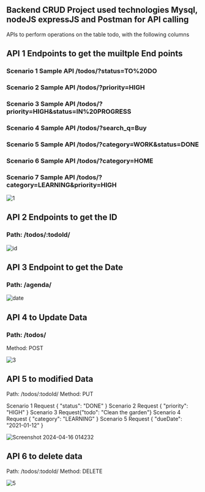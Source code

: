 ## Backend CRUD Project used technologies Mysql, nodeJS expressJS and Postman for API calling

APIs to perform operations on the table todo, with the following columns

## API 1 Endpoints to get the muiltple End points
### Scenario 1 Sample API /todos/?status=TO%20DO
### Scenario 2 Sample API /todos/?priority=HIGH
### Scenario 3 Sample API /todos/?priority=HIGH&status=IN%20PROGRESS
### Scenario 4 Sample API /todos/?search_q=Buy
### Scenario 5 Sample API /todos/?category=WORK&status=DONE
### Scenario 6 Sample API /todos/?category=HOME
### Scenario 7 Sample API /todos/?category=LEARNING&priority=HIGH

![1](https://github.com/jeelam25/backend_todo_CRUD/assets/92732742/366de0ca-492a-4d2e-a2d9-0fedd4d86f64)

## API 2 Endpoints to get the ID
### Path: /todos/:todoId/

![id](https://github.com/jeelam25/backend_todo_CRUD/assets/92732742/1926975f-8981-42e0-892e-8dcdc4a47edf)

## API 3 Endpoint to get the Date
### Path: /agenda/

![date](https://github.com/jeelam25/backend_todo_CRUD/assets/92732742/bc605d51-25e7-4347-b711-9c140cb49617)

## API 4 to Update Data
### Path: /todos/
Method: POST

![3](https://github.com/jeelam25/backend_todo_CRUD/assets/92732742/7f182b6e-4acd-4f02-b512-f6eb279d48d3)

## API 5 to modified Data 
Path: /todos/:todoId/
Method: PUT

Scenario 1  Request { "status": "DONE" }
Scenario 2  Request { "priority": "HIGH" }
Scenario 3  Request{"todo": "Clean the garden"}
Scenario 4  Request { "category": "LEARNING" }
Scenario 5  Request { "dueDate": "2021-01-12" }

![Screenshot 2024-04-16 014232](https://github.com/jeelam25/backend_todo_CRUD/assets/92732742/ca61283a-2674-4baa-a273-eb4a92b2b60e)

## API 6 to delete data 
Path: /todos/:todoId/
Method: DELETE

![5](https://github.com/jeelam25/backend_todo_CRUD/assets/92732742/bc4f30d8-e100-46c8-9cc5-e9cc0e772f4c)









